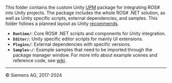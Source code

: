 This folder contains the custom Unity [UPM](https://docs.unity3d.com/Manual/CustomPackages.html) package for integrating ROS# into Unity projects. The package includes the whole ROS# .NET solution, as well as Unity specific scripts, external dependencies, and samples. This folder follows a planned layout as Unity [recommends](https://docs.unity3d.com/Manual/cus-layout.html).
  - **`Runtime/`**: Core ROS# .NET scripts and components for Unity integration.
  - **`Editor/`**: Unity specific editor scripts for mainly UI extensions.
  - **`Plugins/`**: External dependencies with specific versions.
  - **`Samples~/`**: Example samples that need to be imported through the package manager window. For more info about example scenes and reference code, see [wiki](https://github.com/siemens/ros-sharp/wiki).
---

© Siemens AG, 2017-2024

